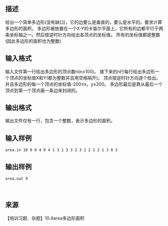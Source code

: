 ## 描述

给出一个简单多边形(没有缺口)，它的边要么是垂直的，要么是水平的。要求计算多边形的面积。 多边形被放置在一个X-Y的卡笛尔平面上，它所有的边都平行于两条坐标轴之一。然后按逆时针方向给出各顶点的坐标值。 所有的坐标值都是整数(因此多边形的面积也为整数) 

## 输入格式

输入文件第一行给出多边形的顶点数n(n≤100)。 接下来的n行每行给出多边形一个顶点的坐标值X和Y(都为整数并且用空格隔开)。 顶点按逆时针方向逐个给出。 并且多边形的每一个顶点的坐标值-200≤x，y≤200。 多边形最后是靠从最后一个顶点到第一个顶点画一条边来封闭的。

## 输出格式

输出文件仅有一行，包含一个整数，表示多边形的面积。

## 输入样例

```plaintext
area.in 10 0 0 4 0 4 1 3 1 3 3 2 3 2 2 1 2 1 3 0 3 
```

## 输出样例

```plaintext
area.out 9 
```



 

## 来源

【培训习题．杂题】10.4area多边形面积

